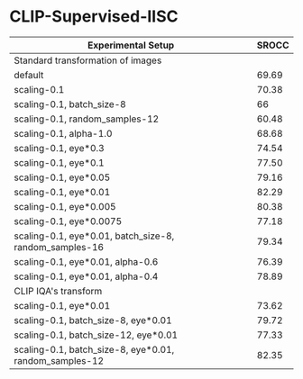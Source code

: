# CLIP-Supervised-IISC

|             Experimental Setup                                                 | SROCC |
| ------------------------------------------------------------------------------ | ----- |
| Standard transformation of images                                                      |
| default                                                                        | 69.69 |
| scaling-0.1                                                                    | 70.38 |
| scaling-0.1, batch_size-8                                                      | 66    |
| scaling-0.1, random_samples-12                                                 | 60.48 |
| scaling-0.1, alpha-1.0                                                         | 68.68 |
| scaling-0.1, eye*0.3                                                           | 74.54 |  
| scaling-0.1, eye*0.1                                                           | 77.50 |
| scaling-0.1, eye*0.05                                                          | 79.16 |
| scaling-0.1, eye*0.01                                                          | 82.29 |
| scaling-0.1, eye*0.005                                                         | 80.38 |
| scaling-0.1, eye*0.0075                                                        | 77.18 |
| scaling-0.1, eye*0.01, batch_size-8, random_samples-16                         | 79.34 |
| scaling-0.1, eye*0.01, alpha-0.6                                               | 76.39 |
| scaling-0.1, eye*0.01, alpha-0.4                                               | 78.89 |
| CLIP IQA's transform                                                                   |
| scaling-0.1, eye*0.01                                                          | 73.62 |
| scaling-0.1, batch_size-8, eye*0.01                                            | 79.72 |
| scaling-0.1, batch_size-12, eye*0.01                                           | 77.33 |
| scaling-0.1, batch_size-8, eye*0.01, random_samples-12                         | 82.35 |
